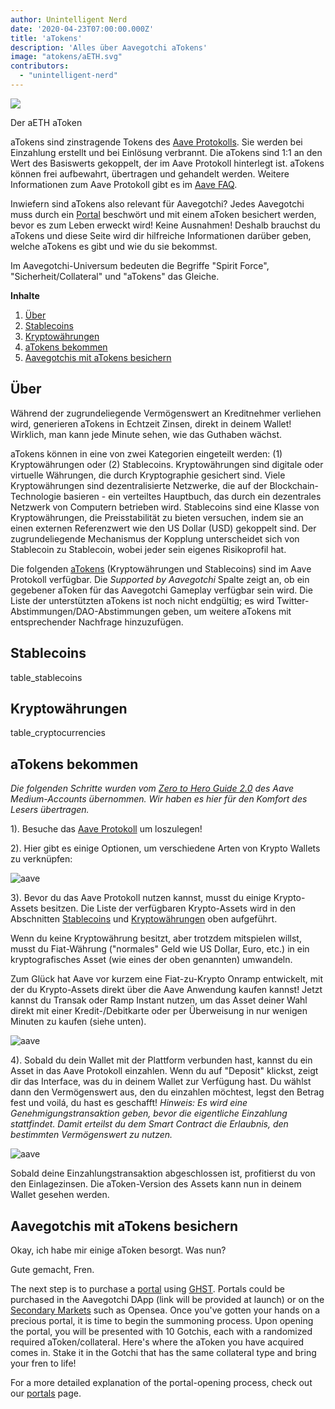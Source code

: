 ```yaml
---
author: Unintelligent Nerd
date: '2020-04-23T07:00:00.000Z'
title: 'aTokens'
description: 'Alles über Aavegotchi aTokens'
image: "atokens/aETH.svg"
contributors:
  - "unintelligent-nerd"
---
```


<div class="headerImageContainer">
<img class="headerImage" src="/atokens/aETH.png">
<p class="headerImageText">Der aETH aToken</p>
</div>

aTokens sind zinstragende Tokens des [Aave Protokolls](https://aave.com). Sie werden bei Einzahlung erstellt und bei Einlösung verbrannt. Die aTokens sind 1:1 an den Wert des Basiswerts gekoppelt, der im Aave Protokoll hinterlegt ist. aTokens können frei aufbewahrt, übertragen und gehandelt werden. Weitere Informationen zum Aave Protokoll gibt es im [Aave FAQ](https://docs.aave.com/faq/).

Inwiefern sind aTokens also relevant für Aavegotchi? Jedes Aavegotchi muss durch ein [Portal](/pages/portals) beschwört und mit einem aToken besichert werden, bevor es zum Leben erweckt wird! Keine Ausnahmen! Deshalb brauchst du aTokens und diese Seite wird dir hilfreiche Informationen darüber geben, welche aTokens es gibt und wie du sie bekommst.

Im Aavegotchi-Universum bedeuten die Begriffe "Spirit Force", "Sicherheit/Collateral" und "aTokens" das Gleiche.

<div class="contentsBox">

**Inhalte**

<ol>
<li><a href=#about>Über</a></li>
<li><a href=#stablecoins>Stablecoins</a></li>
<li><a href=#cryptocurrencies>Kryptowährungen</a></li>
<li><a href=#getting-atokens>aTokens bekommen</a></li>
<li><a href=#staking-atokens-into-aavegotchis>Aavegotchis mit aTokens besichern</a></li>
</ol>

</div>

## Über

Während der zugrundeliegende Vermögenswert an Kreditnehmer verliehen wird, generieren aTokens in Echtzeit Zinsen, direkt in deinem Wallet! Wirklich, man kann jede Minute sehen, wie das Guthaben wächst.

aTokens können in eine von zwei Kategorien eingeteilt werden: (1) Kryptowährungen oder (2) Stablecoins. Kryptowährungen sind digitale oder virtuelle Währungen, die durch Kryptographie gesichert sind. Viele Kryptowährungen sind dezentralisierte Netzwerke, die auf der Blockchain-Technologie basieren - ein verteiltes Hauptbuch, das durch ein dezentrales Netzwerk von Computern betrieben wird. Stablecoins sind eine Klasse von Kryptowährungen, die Preisstabilität zu bieten versuchen, indem sie an einen externen Referenzwert wie den US Dollar (USD) gekoppelt sind. Der zugrundeliegende Mechanismus der Kopplung unterscheidet sich von Stablecoin zu Stablecoin, wobei jeder sein eigenes Risikoprofil hat.


Die folgenden [aTokens](https://docs.aave.com/developers/deployed-contracts/deployed-contract-instances) (Kryptowährungen und Stablecoins) sind im Aave Protokoll verfügbar. Die *Supported by Aavegotchi* Spalte zeigt an, ob ein gegebener aToken für das Aavegotchi Gameplay verfügbar sein wird. Die Liste der unterstützten aTokens ist noch nicht endgültig; es wird Twitter-Abstimmungen/DAO-Abstimmungen geben, um weitere aTokens mit entsprechender Nachfrage hinzuzufügen.

## Stablecoins

table_stablecoins

## Kryptowährungen

table_cryptocurrencies

## aTokens bekommen

*Die folgenden Schritte wurden vom [Zero to Hero Guide 2.0](https://medium.com/aave/zero-to-hero-guide-2-0-dadce0f3e834) des Aave Medium-Accounts übernommen. Wir haben es hier für den Komfort des Lesers übertragen.*

1). Besuche das <a href = "https://app.aave.com/">Aave Protokoll</a> um loszulegen!

2). Hier gibt es einige Optionen, um verschiedene Arten von Krypto Wallets zu verknüpfen:

<img src = "/atokens/connect-your-wallet.png" alt = "aave" class="bodyImage" />

3). Bevor du das Aave Protokoll nutzen kannst, musst du einige Krypto-Assets besitzen. Die Liste der verfügbaren Krypto-Assets wird in den Abschnitten <a href=#stablecoins>Stablecoins</a> und <a href=#cryptocurrencies>Kryptowährungen</a> oben aufgeführt.

Wenn du keine Kryptowährung besitzt, aber trotzdem mitspielen willst, musst du Fiat-Währung ("normales" Geld wie US Dollar, Euro, etc.) in ein kryptografisches Asset (wie eines der oben genannten) umwandeln.

Zum Glück hat Aave vor kurzem eine Fiat-zu-Krypto Onramp entwickelt, mit der du Krypto-Assets direkt über die Aave Anwendung kaufen kannst! Jetzt kannst du Transak oder Ramp Instant nutzen, um das Asset deiner Wahl direkt mit einer Kredit-/Debitkarte oder per Überweisung in nur wenigen Minuten zu kaufen (siehe unten).

<img src = "/atokens/buy-with-fiat.png" alt = "aave" class="bodyImage" />

4). Sobald du dein Wallet mit der Plattform verbunden hast, kannst du ein Asset in das Aave Protokoll einzahlen. Wenn du auf "Deposit" klickst, zeigt dir das Interface, was du in deinem Wallet zur Verfügung hast. Du wählst dann den Vermögenswert aus, den du einzahlen möchtest, legst den Betrag fest und voilá, du hast es geschafft! *Hinweis: Es wird eine Genehmigungstransaktion geben, bevor die eigentliche Einzahlung stattfindet. Damit erteilst du dem Smart Contract die Erlaubnis, den bestimmten Vermögenswert zu nutzen.*

<img src = "/atokens/deposit.gif" alt = "aave" class="bodyImage" />

Sobald deine Einzahlungstransaktion abgeschlossen ist, profitierst du von den Einlagezinsen. Die aToken-Version des Assets kann nun in deinem Wallet gesehen werden.

## Aavegotchis mit aTokens besichern

Okay, ich habe mir einige aToken besorgt. Was nun?

Gute gemacht, Fren.

The next step is to purchase a [portal](/portals) using [GHST](/ghst). Portals could be purchased in the Aavegotchi DApp (link will be provided at launch) or on the [Secondary Markets](/marketplace) such as Opensea. Once you've gotten your hands on a precious portal, it is time to begin the summoning process. Upon opening the portal, you will be presented with 10 Gotchis, each with a randomized required aToken/collateral. Here's where the aToken you have acquired comes in. Stake it in the Gotchi that has the same collateral type and bring your fren to life!

For a more detailed explanation of the portal-opening process, check out our [portals](/portals) page.